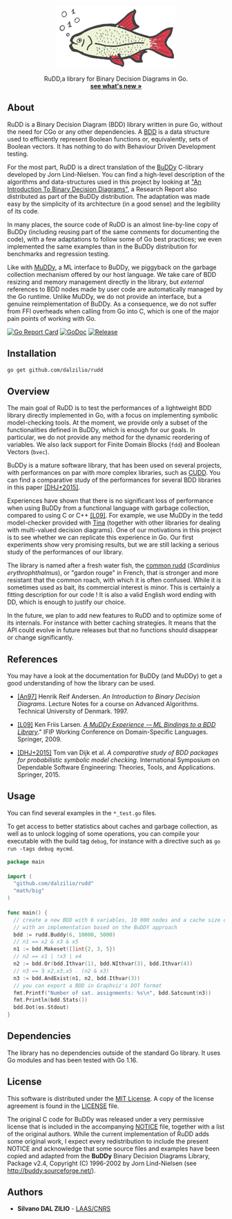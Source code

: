 <!-- PROJECT LOGO -->
<br />

<p align="center">
  <a href="https://github.com/dalzilio/rudd">
    <img src="./docs/rudd1.png" alt="Logo" width="280">
  </a>

  <p align="center">
   RuDD,a library for Binary Decision Diagrams in Go.
    <br />
    <a href="https://github.com/dalzilio/rudd#features"><strong>see what's new »</strong></a>
    <br />
    <!-- <a href="https://github.com/dalzilio/mcc">View Demo</a> -->
  </p>
</p>

## About

RuDD is a Binary Decision Diagram (BDD) library written in pure Go, without the
need for CGo or any other dependencies. A [BDD](https://en.wikipedia.org/wiki/Binary_decision_diagram) is a data structure
used to efficiently represent Boolean functions or, equivalently, sets of
Boolean vectors. It has nothing to do with Behaviour Driven Development testing.

For the most part, RuDD is a direct translation of the
[BuDDy](http://buddy.sourceforge.net/manual/) C-library developed by Jorn
Lind-Nielsen. You can find a high-level description of the algorithms and
data-structures used in this project by looking at ["An Introduction To Binary
Decision Diagrams"](https://www.cs.utexas.edu/~isil/cs389L/bdd.pdf), a Research
Report also distributed as part of the BuDDy distribution. The adaptation was
made easy by the simplicity of its architecture  (in a good sense) and the
legibility of its code.

In many places, the source code of RuDD is an almost line-by-line copy of BuDDy
(including reusing part of the same comments for documenting the code), with a
few adaptations to follow some of Go best practices; we even implemented the
same examples than in the BuDDy distribution for benchmarks and regression
testing.

Like with [MuDDy](https://github.com/kfl/muddy), a ML interface to BuDDy, we
piggyback on the garbage collection mechanism offered by our host language. We
take care of BDD resizing and memory management directly in the library, but
*external* references to BDD nodes made by user code are automatically managed
by the Go runtime. Unlike MuDDy, we do not provide an interface, but a genuine
reimplementation of BuDDy. As a consequence, we do not suffer from FFI overheads
when calling from Go into C, which is one of the major pain points of working
with Go.  

[![Go Report Card](https://goreportcard.com/badge/github.com/dalzilio/rudd)](https://goreportcard.com/report/github.com/dalzilio/rudd)
[![GoDoc](https://godoc.org/github.com/dalzilio/rudd?status.svg)](https://godoc.org/github.com/dalzilio/rudd)
[![Release](https://img.shields.io/github/v/release/dalzilio/rudd)](https://github.com/dalzilio/rudd/releases)

## Installation

```
go get github.com/dalzilio/rudd
```

## Overview

The main goal of RuDD is to test the performances of a lightweight BDD library
directly implemented in Go, with a focus on implementing symbolic model-checking
tools. At the moment, we provide only a subset of the functionalities defined in
BuDDy, which is enough for our goals. In particular, we do not provide any
method for the dynamic reordering of variables. We also lack support for Finite
Domain Blocks (`fdd`) and Boolean Vectors (`bvec`).

BuDDy is a mature software library, that has been used on several projects, with
performances on par with more complex libraries, such as
[CUDD](https://davidkebo.com/cudd). You can find a comparative study of the
performances for several BDD libraries in this paper
[\[DHJ+2015\]](https://www.tvandijk.nl/pdf/2015setta.pdf).

Experiences have shown that there is no significant loss of performance when
using BuDDy from a functional language with garbage collection, compared to
using C or C++
[\[L09\]](https://link.springer.com/content/pdf/10.1007%2F978-3-642-03034-5_3.pdf).
For example, we use MuDDy in the tedd model-checker provided with
[Tina](http://projects.laas.fr/tina/) (together with other libraries for dealing
with multi-valued decision diagrams). One of our motivations in this project is
to see whether we can replicate this experience in Go. Our first experiments
show very promising results, but we are still lacking a serious study of the
performances of our library.

The library is named after a fresh water fish, the [common
rudd](https://en.wikipedia.org/wiki/Common_rudd) (*Scardinius
erythrophthalmus*), or "gardon rouge" in French, that is stronger and more
resistant that the common roach, with which it is often confused. While it is
sometimes used as bait, its commercial interest is minor. This is certainly a
fitting description for our code ! It is also a valid English word ending with
DD, which is enough to justify our choice.

In the future, we plan to add new features to RuDD and to optimize some of its
internals. For instance with  better  caching strategies. It means that the API
could evolve in future releases but that no functions should disappear or change
significantly.

## References

You may have a look at the documentation for BuDDy (and MuDDy) to get a good
understanding of how the library can be used.

* [\[An97\]](https://www.cs.utexas.edu/~isil/cs389L/bdd.pdf) Henrik Reif
  Andersen. *An Introduction to Binary Decision Diagrams*. Lecture Notes for a
  course on Advanced Algorithms. Technical University of Denmark. 1997.

* [\[L09\]](https://link.springer.com/content/pdf/10.1007%2F978-3-642-03034-5_3.pdf)
  Ken Friis Larsen. [*A MuDDy Experience -– ML Bindings to a BDD
  Library*](https://link.springer.com/chapter/10.1007/978-3-642-03034-5_3)."
  IFIP Working Conference on Domain-Specific Languages. Springer,
  2009.

* [\[DHJ+2015\]](https://www.tvandijk.nl/pdf/2015setta.pdf) Tom van Dijk et al.
  *A comparative study of BDD packages for probabilistic symbolic model
  checking.* International Symposium on Dependable Software Engineering:
  Theories, Tools, and Applications. Springer, 2015.

## Usage

You can find several examples in the `*_test.go` files. 

To get access to better statistics about caches and garbage collection, as well
as to unlock logging of some operations, you can compile your executable with
the build tag `debug`, for instance with a directive such as `go run -tags debug
mycmd`.

```go
package main

import (
  "github.com/dalzilio/rudd"
  "math/big"
)

func main() {
  // create a new BDD with 6 variables, 10 000 nodes and a cache size of 5 000 (initially),
  // with an implementation based on the BuDDY approach
  bdd := rudd.Buddy(6, 10000, 5000)
  // n1 == x2 & x3 & x5
  n1 := bdd.Makeset([]int{2, 3, 5})
  // n2 == x1 | !x3 | x4
  n2 := bdd.Or(bdd.Ithvar(1), bdd.NIthvar(3), bdd.Ithvar(4))
  // n3 == ∃ x2,x3,x5 . (n2 & x3)
  n3 := bdd.AndExist(n1, n2, bdd.Ithvar(3))
  // you can export a BDD in Graphviz's DOT format
  fmt.Printf("Number of sat. assignments: %s\n", bdd.Satcount(n3))
  fmt.Println(bdd.Stats())
  bdd.Dot(os.Stdout)
}
```

## Dependencies

The library has no dependencies outside of the standard Go library. It uses Go
modules and has been tested with Go 1.16.

## License

This software is distributed under the [MIT
License](https://opensource.org/licenses/MIT). A copy of the license agreement
is found in the [LICENSE](./LICENSE.md) file.

The original C code for BuDDy was released under a very permissive license that
is included in the accompanying [NOTICE](./NOTICE) file, together with a list of
the original authors. While the current implementation of RuDD adds some
original work, I expect every redistribution to include the present NOTICE and
acknowledge that some source files and examples have been copied and adapted
from the **BuDDy** Binary Decision Diagrams Library, Package v2.4, Copyright (C)
1996-2002 by Jorn Lind-Nielsen (see <http://buddy.sourceforge.net/>).

## Authors

* **Silvano DAL ZILIO** -  [LAAS/CNRS](https://www.laas.fr/)